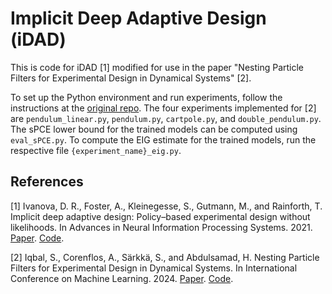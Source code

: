# Implicit Deep Adaptive Design (iDAD)

This is code for iDAD [1] modified for use in the paper "Nesting Particle Filters for Experimental Design in Dynamical Systems" [2].

To set up the Python environment and run experiments, follow the instructions at the [original repo](https://github.com/desi-ivanova/idad). The four experiments implemented for [2] are `pendulum_linear.py`, `pendulum.py`, `cartpole.py`, and `double_pendulum.py`. The sPCE lower bound for the trained models can be computed using `eval_sPCE.py`. To compute the EIG estimate for the trained models, run the respective file `{experiment_name}_eig.py`.

## References

[1] Ivanova, D. R., Foster, A., Kleinegesse, S., Gutmann, M., and Rainforth, T. Implicit deep adaptive design: Policy–based experimental design without likelihoods. In Advances in Neural Information Processing Systems. 2021. [Paper](https://arxiv.org/abs/2111.02329). [Code](https://github.com/desi-ivanova/idad).

[2] Iqbal, S., Corenflos, A., Särkkä, S., and Abdulsamad, H. Nesting Particle Filters for Experimental Design in Dynamical Systems. In International Conference on Machine Learning. 2024. [Paper](https://arxiv.org/abs/2402.07868). [Code](https://github.com/Sahel13/InsideOutSMC2.jl).
